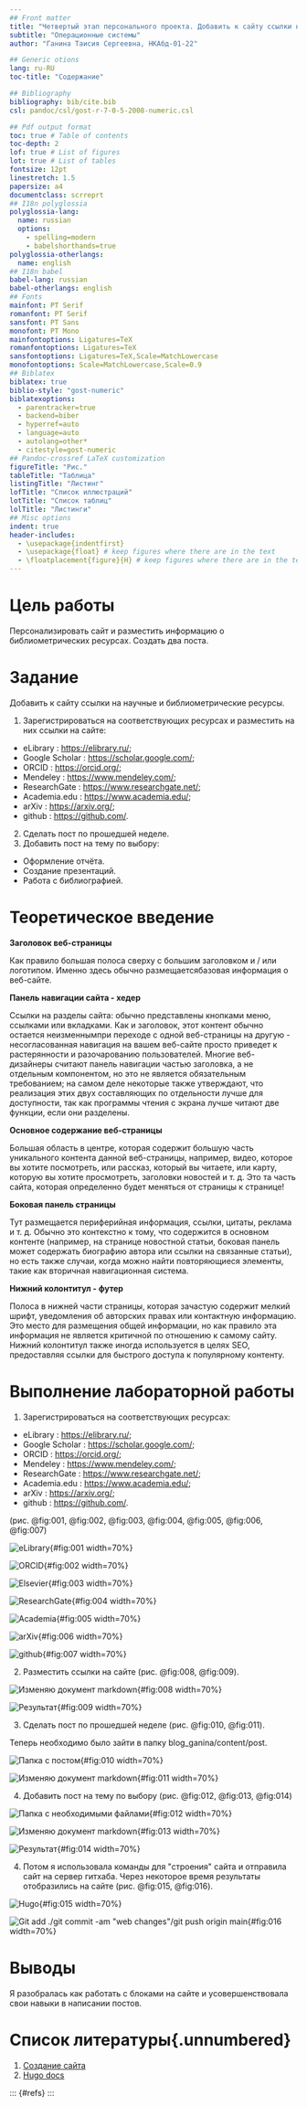 ```yaml
---
## Front matter
title: "Четвертый этап персонального проекта. Добавить к сайту ссылки на научные и библиометрические ресурсы"
subtitle: "Операционные системы"
author: "Ганина Таисия Сергеевна, НКАбд-01-22"

## Generic otions
lang: ru-RU
toc-title: "Содержание"

## Bibliography
bibliography: bib/cite.bib
csl: pandoc/csl/gost-r-7-0-5-2008-numeric.csl

## Pdf output format
toc: true # Table of contents
toc-depth: 2
lof: true # List of figures
lot: true # List of tables
fontsize: 12pt
linestretch: 1.5
papersize: a4
documentclass: scrreprt
## I18n polyglossia
polyglossia-lang:
  name: russian
  options:
	- spelling=modern
	- babelshorthands=true
polyglossia-otherlangs:
  name: english
## I18n babel
babel-lang: russian
babel-otherlangs: english
## Fonts
mainfont: PT Serif
romanfont: PT Serif
sansfont: PT Sans
monofont: PT Mono
mainfontoptions: Ligatures=TeX
romanfontoptions: Ligatures=TeX
sansfontoptions: Ligatures=TeX,Scale=MatchLowercase
monofontoptions: Scale=MatchLowercase,Scale=0.9
## Biblatex
biblatex: true
biblio-style: "gost-numeric"
biblatexoptions:
  - parentracker=true
  - backend=biber
  - hyperref=auto
  - language=auto
  - autolang=other*
  - citestyle=gost-numeric
## Pandoc-crossref LaTeX customization
figureTitle: "Рис."
tableTitle: "Таблица"
listingTitle: "Листинг"
lofTitle: "Список иллюстраций"
lotTitle: "Список таблиц"
lolTitle: "Листинги"
## Misc options
indent: true
header-includes:
  - \usepackage{indentfirst}
  - \usepackage{float} # keep figures where there are in the text
  - \floatplacement{figure}{H} # keep figures where there are in the text
---
```


# Цель работы

Персонализировать сайт и разместить информацию о библиометрических ресурсах. Создать два поста.

# Задание

Добавить к сайту ссылки на научные и библиометрические ресурсы.

1. Зарегистрироваться на соответствующих ресурсах и разместить на них ссылки на сайте:
- eLibrary : https://elibrary.ru/;
- Google Scholar : https://scholar.google.com/;
- ORCID : https://orcid.org/;
- Mendeley : https://www.mendeley.com/;
- ResearchGate : https://www.researchgate.net/;
- Academia.edu : https://www.academia.edu/;
- arXiv : https://arxiv.org/;
- github : https://github.com/.

2. Сделать пост по прошедшей неделе.
3. Добавить пост на тему по выбору:
- Оформление отчёта.
- Создание презентаций.
- Работа с библиографией.

	
# Теоретическое введение

**Заголовок веб-страницы**

Как правило большая полоса сверху с большим заголовком и / или логотипом. Именно здесь обычно размещаетсябазовая информация о веб-сайте.

**Панель навигации сайта - хедер**

Ссылки на разделы сайта: обычно представлены кнопками меню, ссылками или вкладками. Как и заголовок, этот контент обычно остается неизменнымпри переходе с одной веб-страницы на другую - несогласованная навигация на вашем веб-сайте просто приведет к растерянности и разочарованию пользователей. Многие веб-дизайнеры считают панель навигации частью заголовка, а не отдельным компонентом, но это не является обязательным требованием; на самом деле некоторые также утверждают, что реализация этих двух составляющих по отдельности лучше для доступности, так как программы чтения с экрана лучше читают две функции, если они разделены.

**Основное содержание веб-страницы**

Большая область в центре, которая содержит большую часть уникального контента данной веб-страницы, например, видео, которое вы хотите посмотреть, или рассказ, который вы читаете, или карту, которую вы хотите просмотреть, заголовки новостей и т. д. Это та часть сайта, которая определенно будет меняться от страницы к странице!

**Боковая панель страницы**

Тут размещается периферийная информация, ссылки, цитаты, реклама и т. д. Обычно это контекстно к тому, что содержится в основном контенте (например, на странице новостной статьи, боковая панель может содержать биографию автора или ссылки на связанные статьи), но есть также случаи, когда можно найти повторяющиеся элементы, такие как вторичная навигационная система.

**Нижний колонтитул - футер**

Полоса в нижней части страницы, которая зачастую содержит мелкий шрифт, уведомления об авторских правах или контактную информацию. Это место для размещения общей информации, но как правило эта информация не является критичной по отношению к самому сайту. Нижний колонтитул также иногда используется в целях SEO, предоставляя ссылки для быстрого доступа к популярному контенту.

# Выполнение лабораторной работы

1. Зарегистрироваться на соответствующих ресурсах:
- eLibrary : https://elibrary.ru/;
- Google Scholar : https://scholar.google.com/;
- ORCID : https://orcid.org/;
- Mendeley : https://www.mendeley.com/;
- ResearchGate : https://www.researchgate.net/;
- Academia.edu : https://www.academia.edu/;
- arXiv : https://arxiv.org/;
- github : https://github.com/.

(рис. @fig:001, @fig:002, @fig:003, @fig:004, @fig:005, @fig:006, @fig:007)

![eLibrary](image/1.png){#fig:001 width=70%}

![ORCID](image/2.png){#fig:002 width=70%}

![Elsevier](image/3.png){#fig:003 width=70%}

![ResearchGate](image/4.png){#fig:004 width=70%}

![Academia](image/5.png){#fig:005 width=70%}

![arXiv](image/6.png){#fig:006 width=70%}

![github](image/18.png){#fig:007 width=70%}

2. Разместить ссылки на сайте (рис. @fig:008, @fig:009).

![Изменяю документ markdown](image/15.png){#fig:008 width=70%}

![Результат](image/7.png){#fig:009 width=70%}


3. Сделать пост по прошедшей неделе (рис. @fig:010, @fig:011).

Теперь необходимо было зайти в папку blog_ganina/content/post. 

![Папка с постом](image/10.png){#fig:010 width=70%}

![Изменяю документ markdown](image/11.png){#fig:011 width=70%}

4. Добавить пост на тему по выбору (рис. @fig:012, @fig:013, @fig:014)

![Папка с необходимыми файлами](image/12.png){#fig:012 width=70%}

![Изменяю документ markdown](image/14.png){#fig:013 width=70%}

![Результат](image/9.png){#fig:014 width=70%}


4. Потом я использовала команды для "строения" сайта и отправила сайт на сервер гитхаба. Через некоторое время результаты отобразились на сайте (рис. @fig:015, @fig:016).

![Hugo](image/16.png){#fig:015 width=70%}

![Git add ./git commit -am "web changes"/git push origin main](image/17.png){#fig:016 width=70%}

# Выводы

Я разобралась как работать с блоками на сайте и усовершенствовала свои навыки в написании постов.

# Список литературы{.unnumbered}

1. [Создание сайта](https://создание-сайта.net/news-new/structura-web-stranicy.html)
2. [Hugo docs](https://wowchemy.com/docs/)

::: {#refs}
:::
